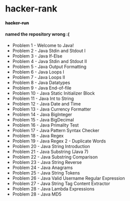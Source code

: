 # hacker-rank
#### ~~hacker-run~~
#### named the repository wrong :(


* Problem 1 - Welcome to Java!
* Problem 2 - Java Stdin and Stdout I
* Problem 3 - Java If-Else
* Problem 4 - Java Stdin and Stdout II
* Problem 5 - Java Output Formatting
* Problem 6 - Java Loops I
* Problem 7 - Java Loops II
* Problem 8 - Java Datatypes
* Problem 9 - Java End-of-file
* Problem 10 - Java Static Initializer Block
* Problem 11 - Java Int to String
* Problem 12 - Java Date and Time
* Problem 13 - Java Currency Formatter
* Problem 14 - Java BigInteger
* Problem 15 - Java BigDecimal
* Problem 16 - Java Primality Test
* Problem 17 - Java Pattern Syntax Checker
* Problem 18 - Java Regex
* Problem 19 - Java Regex 2 - Duplicate Words
* Problem 20 - Java String Introduction 
* Problem 21 - Java Substring (Java 7)
* Problem 22 - Java Substring Comparison
* Problem 23 - Java String Reverse
* Problem 24 - Java Anagrams
* Problem 25 - Java String Tokens
* Problem 26 - Java Valid Username Regular Expression
* Problem 27 - Java String Tag Content Extractor
* Problem 28 - Java Lambda Expressions
* Problem 28 - Java MD5



